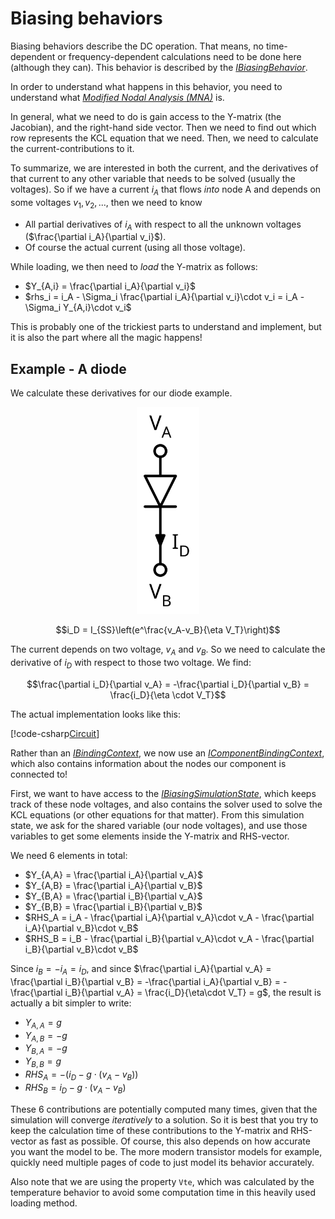 # Biasing behaviors

Biasing behaviors describe the DC operation. That means, no time-dependent or frequency-dependent calculations need to be done here (although they can). This behavior is described by the *[IBiasingBehavior](xref:SpiceSharp.Behaviors.IBiasingBehavior)*.

In order to understand what happens in this behavior, you need to understand what *[Modified Nodal Analysis (MNA)](modified_nodal_analysis.md)* is.

In general, what we need to do is gain access to the Y-matrix (the Jacobian), and the right-hand side vector. Then we need to find out which row represents the KCL equation that we need. Then, we need to calculate the current-contributions to it.

To summarize, we are interested in both the current, and the derivatives of that current to any other variable that needs to be solved (usually the voltages). So if we have a current $i_A$ that flows *into* node A and depends on some voltages $v_1, v_2, ...$, then we need to know

- All partial derivatives of $i_A$ with respect to all the unknown voltages ($\frac{\partial i_A}{\partial v_i}$).
- Of course the actual current (using all those voltage).

While loading, we then need to *load* the Y-matrix as follows:

- $Y_{A,i} = \frac{\partial i_A}{\partial v_i}$
- $rhs_i = i_A - \Sigma_i \frac{\partial i_A}{\partial v_i}\cdot v_i = i_A - \Sigma_i Y_{A,i}\cdot v_i$

This is probably one of the trickiest parts to understand and implement, but it is also the part where all the magic happens!

## Example - A diode

We calculate these derivatives for our diode example.

<p align="center"><img src="images/example_circuit_mna_dio.svg" alt="Diode definition" width="100px" /></p>

$$i_D = I_{SS}\left(e^\frac{v_A-v_B}{\eta V_T}\right)$$

The current depends on two voltage, $v_A$ and $v_B$. So we need to calculate the derivative of $i_D$ with respect to those two voltage. We find:

$$\frac{\partial i_D}{\partial v_A} = -\frac{\partial i_D}{\partial v_B} = \frac{i_D}{\eta \cdot V_T}$$

The actual implementation looks like this:

[!code-csharp[Circuit](../../../SpiceSharpTest/Examples/SimpleDiode/DiodeBiasing.cs)]

Rather than an *[IBindingContext](xref:SpiceSharp.Entities.IBindingContext)*, we now use an *[IComponentBindingContext](xref:SpiceSharp.Components.IComponentBindingContext)*, which also contains information about the nodes our component is connected to!

First, we want to have access to the *[IBiasingSimulationState](xref:SpiceSharp.Simulations.IBiasingSimulationState)*, which keeps track of these node voltages, and also contains the solver used to solve the KCL equations (or other equations for that matter). From this simulation state, we ask for the shared variable (our node voltages), and use those variables to get some elements inside the Y-matrix and RHS-vector.

We need 6 elements in total:

- $Y_{A,A} = \frac{\partial i_A}{\partial v_A}$
- $Y_{A,B} = \frac{\partial i_A}{\partial v_B}$
- $Y_{B,A} = \frac{\partial i_B}{\partial v_A}$
- $Y_{B,B} = \frac{\partial i_B}{\partial v_B}$
- $RHS_A = i_A - \frac{\partial i_A}{\partial v_A}\cdot v_A - \frac{\partial i_A}{\partial v_B}\cdot v_B$
- $RHS_B = i_B - \frac{\partial i_B}{\partial v_A}\cdot v_A - \frac{\partial i_B}{\partial v_B}\cdot v_B$

Since $i_B = -i_A = i_D$, and since $\frac{\partial i_A}{\partial v_A} = \frac{\partial i_B}{\partial v_B} = -\frac{\partial i_A}{\partial v_B} = -\frac{\partial i_B}{\partial v_A} = \frac{i_D}{\eta\cdot V_T} = g$, the result is actually a bit simpler to write:

- $Y_{A,A} = g$
- $Y_{A,B} = -g$
- $Y_{B,A} = -g$
- $Y_{B,B} = g$
- $RHS_A = -(i_D - g\cdot (v_A-v_B))$
- $RHS_B = i_D - g\cdot (v_A-v_B)$

These 6 contributions are potentially computed many times, given that the simulation will converge *iteratively* to a solution. So it is best that you try to keep the calculation time of these contributions to the Y-matrix and RHS-vector as fast as possible. Of course, this also depends on how accurate you want the model to be. The more modern transistor models for example, quickly need multiple pages of code to just model its behavior accurately.

Also note that we are using the property `Vte`, which was calculated by the temperature behavior to avoid some computation time in this heavily used loading method.